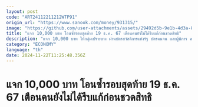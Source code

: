 ```yaml
---
layout: post
code: "ART24112211212WTP91"
origin_url: "https://www.sanook.com/money/931315/"
image: "https://github.com/user-attachments/assets/29492d5b-9e1b-4d3a-8b43-f40f4c4711aa"
title: "แจก 10,000 บาท โอนซ้ำรอบสุดท้าย 19 ธ.ค. 67 เตือนคนยังไม่ได้รีบแก้ก่อนชวดสิทธิ"
description: "แจก 10,000 บาท ให้กลุ่มเปราะบาง ผ่านบัตรสวัสดิการแห่งรัฐ บัตรคนจน และผู้พิการ คลังโอนซ้ำรอบที่ 3 ครั้งสุดท้าย 19 ธ.ค. 67 เตือน 43,699 คนที่ยังไม่ได้เงิน รีบแก้ไขด่วนก่อนชวดรับเงินดิจิทัลวอลเล็ต"
category: "ECONOMY"
language: "th"
date: 2024-11-22T11:25:48.356Z
---
```


# แจก 10,000 บาท โอนซ้ำรอบสุดท้าย 19 ธ.ค. 67 เตือนคนยังไม่ได้รีบแก้ก่อนชวดสิทธิ